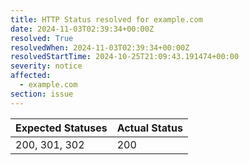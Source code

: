 ```yaml
---
title: HTTP Status resolved for example.com
date: 2024-11-03T02:39:34+00:00Z
resolved: True
resolvedWhen: 2024-11-03T02:39:34+00:00Z
resolvedStartTime: 2024-10-25T21:09:43.191474+00:00
severity: notice
affected:
  - example.com
section: issue
---
```


| Expected Statuses | Actual Status  |
|-------------------|----------------|
| 200, 301, 302 | 200 |
